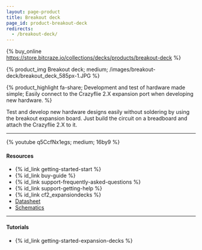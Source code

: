 ```yaml
---
layout: page-product
title: Breakout deck
page_id: product-breakout-deck
redirects:
  - /breakout-deck/
---
```


{% buy_online https://store.bitcraze.io/collections/decks/products/breakout-deck %}

{% product_img Breakout deck; medium;
/images/breakout-deck/breakout_deck_585px-1.JPG
%}

{% product_highlight
fa-share;
Development and test of hardware made simple;
Easily connect to the Crazyflie 2.X expansion port when developing new hardware.
%}

Test and develop new hardware designs easily without soldering by using
the breakout expansion board. Just build the circuit on a breadboard
and attach the Crazyflie 2.X to it.

---

{% youtube q5CcfNx1egs; medium; 16by9 %}

#### Resources

- {% id_link getting-started-start %}
- {% id_link buy-guide %}
- {% id_link support-frequently-asked-questions %}
- {% id_link support-getting-help %}
- {% id_link cf2_expansiondecks %}
- [Datasheet](/documentation/hardware/breakout_deck/breakout_deck-datasheet.pdf)
- [Schematics](/documentation/hardware/breakout_deck/breakout-revc.pdf)

---

#### Tutorials

- {% id_link getting-started-expansion-decks %}
